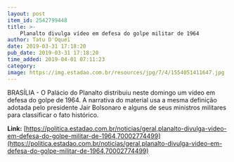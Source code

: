 ```yaml
---
layout: post
item_id: 2542799448
title: >-
    Planalto divulga vídeo em defesa do golpe militar de 1964
author: Tatu D'Oquei
date: 2019-03-31 17:18:20
pub_date: 2019-03-31 17:18:20
time_added: 2019-04-01 07:11:23
category: 
image: https://img.estadao.com.br/resources/jpg/7/4/1554051411647.jpg
---
```


BRASÍLIA - O Palácio do Planalto distribuiu neste domingo um vídeo em defesa do golpe de 1964. A narrativa do material usa a mesma definição adotada pelo presidente Jair Bolsonaro e alguns de seus ministros militares para classificar o fato histórico.

**Link:** [https://politica.estadao.com.br/noticias/geral,planalto-divulga-video-em-defesa-do-golpe-militar-de-1964,70002774499](https://politica.estadao.com.br/noticias/geral,planalto-divulga-video-em-defesa-do-golpe-militar-de-1964,70002774499)

